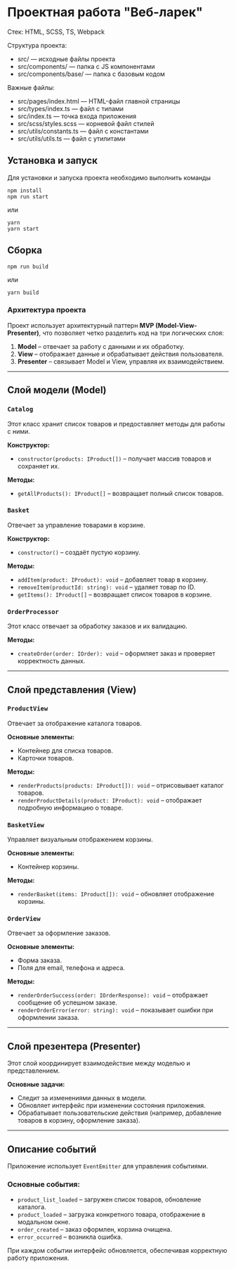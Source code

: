 # Проектная работа "Веб-ларек"

Стек: HTML, SCSS, TS, Webpack

Структура проекта:
- src/ — исходные файлы проекта
- src/components/ — папка с JS компонентами
- src/components/base/ — папка с базовым кодом

Важные файлы:
- src/pages/index.html — HTML-файл главной страницы
- src/types/index.ts — файл с типами
- src/index.ts — точка входа приложения
- src/scss/styles.scss — корневой файл стилей
- src/utils/constants.ts — файл с константами
- src/utils/utils.ts — файл с утилитами

## Установка и запуск
Для установки и запуска проекта необходимо выполнить команды

```
npm install
npm run start
```

или

```
yarn
yarn start
```
## Сборка

```
npm run build
```

или

```
yarn build
```

### Архитектура проекта

Проект использует архитектурный паттерн **MVP (Model-View-Presenter)**, что позволяет четко разделить код на три логических слоя:

1. **Model** – отвечает за работу с данными и их обработку.
2. **View** – отображает данные и обрабатывает действия пользователя.
3. **Presenter** – связывает Model и View, управляя их взаимодействием.

---

## Слой модели (Model)

### `Catalog`

Этот класс хранит список товаров и предоставляет методы для работы с ними.

**Конструктор:**

- `constructor(products: IProduct[])` – получает массив товаров и сохраняет их.

**Методы:**

- `getAllProducts(): IProduct[]` – возвращает полный список товаров.

### `Basket`

Отвечает за управление товарами в корзине.

**Конструктор:**

- `constructor()` – создаёт пустую корзину.

**Методы:**

- `addItem(product: IProduct): void` – добавляет товар в корзину.
- `removeItem(productId: string): void` – удаляет товар по ID.
- `getItems(): IProduct[]` – возвращает список товаров в корзине.

### `OrderProcessor`

Этот класс отвечает за обработку заказов и их валидацию.

**Методы:**

- `createOrder(order: IOrder): void` – оформляет заказ и проверяет корректность данных.

---

## Слой представления (View)

### `ProductView`

Отвечает за отображение каталога товаров.

**Основные элементы:**

- Контейнер для списка товаров.
- Карточки товаров.

**Методы:**

- `renderProducts(products: IProduct[]): void` – отрисовывает каталог товаров.
- `renderProductDetails(product: IProduct): void` – отображает подробную информацию о товаре.

### `BasketView`

Управляет визуальным отображением корзины.

**Основные элементы:**

- Контейнер корзины.

**Методы:**

- `renderBasket(items: IProduct[]): void` – обновляет отображение корзины.

### `OrderView`

Отвечает за оформление заказов.

**Основные элементы:**

- Форма заказа.
- Поля для email, телефона и адреса.

**Методы:**

- `renderOrderSuccess(order: IOrderResponse): void` – отображает сообщение об успешном заказе.
- `renderOrderError(error: string): void` – показывает ошибки при оформлении заказа.

---

## Слой презентера (Presenter)

Этот слой координирует взаимодействие между моделью и представлением.

**Основные задачи:**

- Следит за изменениями данных в модели.
- Обновляет интерфейс при изменении состояния приложения.
- Обрабатывает пользовательские действия (например, добавление товаров в корзину, оформление заказа).

---

## Описание событий

Приложение использует `EventEmitter` для управления событиями.

### Основные события:

- `product_list_loaded` – загружен список товаров, обновление каталога.
- `product_loaded` – загрузка конкретного товара, отображение в модальном окне.
- `order_created` – заказ оформлен, корзина очищена.
- `error_occurred` – возникла ошибка.

При каждом событии интерфейс обновляется, обеспечивая корректную работу приложения.